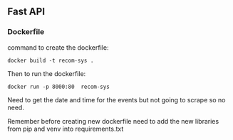 ## Fast API 

### Dockerfile
command to create the dockerfile:
```
docker build -t recom-sys .   
```
Then to run the dockerfile:
```
docker run -p 8000:80  recom-sys 
```

Need to get the date and time for the events but not going to scrape so no need.

Remember before creating new dockerfile need to add the new libraries from pip and venv into requirements.txt


